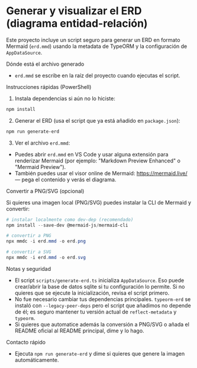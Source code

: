 # Generar y visualizar el ERD (diagrama entidad-relación)

Este proyecto incluye un script seguro para generar un ERD en formato Mermaid (`erd.mmd`) usando la metadata de TypeORM y la configuración de `AppDataSource`.

Dónde está el archivo generado
- `erd.mmd` se escribe en la raíz del proyecto cuando ejecutas el script.

Instrucciones rápidas (PowerShell)

1) Instala dependencias si aún no lo hiciste:

```powershell
npm install
```

2) Generar el ERD (usa el script que ya está añadido en `package.json`):

```powershell
npm run generate-erd
```

3) Ver el archivo `erd.mmd`:

- Puedes abrir `erd.mmd` en VS Code y usar alguna extensión para renderizar Mermaid (por ejemplo: "Markdown Preview Enhanced" o "Mermaid Preview").
- También puedes usar el visor online de Mermaid: https://mermaid.live/ — pega el contenido y verás el diagrama.

Convertir a PNG/SVG (opcional)

Si quieres una imagen local (PNG/SVG) puedes instalar la CLI de Mermaid y convertir:

```powershell
# instalar localmente como dev-dep (recomendado)
npm install --save-dev @mermaid-js/mermaid-cli

# convertir a PNG
npx mmdc -i erd.mmd -o erd.png

# convertir a SVG
npx mmdc -i erd.mmd -o erd.svg
```

Notas y seguridad
- El script `scripts/generate-erd.ts` inicializa `AppDataSource`. Eso puede crear/abrir la base de datos sqlite si tu configuración lo permite. Si no quieres que se ejecute la inicialización, revisa el script primero.
- No fue necesario cambiar tus dependencias principales. `typeorm-erd` se instaló con `--legacy-peer-deps` pero el script que añadimos no depende de él; es seguro mantener tu versión actual de `reflect-metadata` y `typeorm`.
- Si quieres que automatice además la conversión a PNG/SVG o añada el README oficial al README principal, dime y lo hago.

Contacto rápido
- Ejecuta `npm run generate-erd` y dime si quieres que genere la imagen automáticamente.
